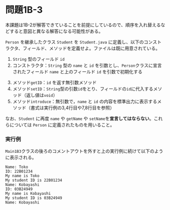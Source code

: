 # 問題1B-3

本課題は1B-2が解答できていることを前提にしているので、順序を入れ替えるなどすると意図と異なる解答になる可能性がある。

`Person` を継承したクラス `Student` を `Student.java` に定義し、以下のコンストラクタ、フィールド、メソッドを定義せよ。ファイルは既に用意されている。

1. `String` 型のフィールド `id`
2. コンストラクタ：`String` 型の `name` と `id` を引数とし、`Person`クラスに宣言されたフィールド `name` と上のフィールド `id` を引数で初期化する
<!-- Personクラスの暗黙のコンストラクタが呼び出されているが、この説明の時期が遅いので次回以降は注意。 -->
3. メソッド`getID`：`id` を返す無引数メソッド
4. メソッド`setID`：`String`型の引数`id`をとり、フィールドの`id`に代入するメソッド（返し値は`void`）
5. メソッド`introduce`：無引数で，`name` と `id` の内容を標準出力に表示するメソッド（書式は実行例の3,4行目や7,8行目を参照）

なお、`Student` に再度 `name` や `getName` や `setName`を**宣言してはならない**。これらについては `Person` に定義されたものを用いること。

### 実行例
`Main1B3`クラスの後ろのコメントアウトを外すと上の実行例に続けて以下のように表示される。

    Name: Toko
    ID: 22B01234
    My name is Toko
    My student ID is 22B01234
    Name: Kobayashi
    ID: 03B24949
    My name is Kobayashi
    My student ID is 03B24949
    Name: Kobayashi

